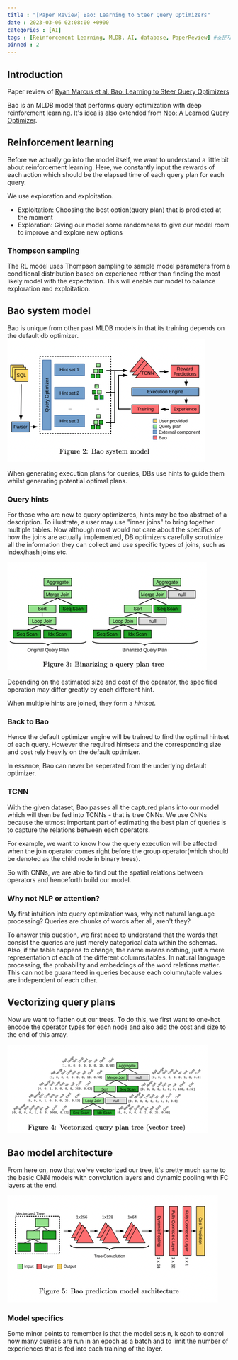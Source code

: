 ```yaml
---
title : "[Paper Review] Bao: Learning to Steer Query Optimizers"
date : 2023-03-06 02:08:00 +0900
categories : [AI]
tags : [Reinforcement Learning, MLDB, AI, database, PaperReview] #소문자만 가능
pinned : 2
---
```


## Introduction
Paper review of [Ryan Marcus et al. Bao: Learning to Steer Query Optimizers](https://arxiv.org/pdf/2004.03814.pdf)

Bao is an MLDB model that performs query optimization with deep reinforcment learning. It's idea is also extended from [Neo: A Learned Query Optimizer](https://arxiv.org/pdf/1904.03711.pdf).

## Reinforcement learning
Before we actually go into the model itself, we want to understand a little bit about reinforcement learning. Here, we constantly input the rewards of each action which should be the elapsed time of each query plan for each query.

We use exploration and exploitation.
- Exploitation: Choosing the best option(query plan) that is predicted at the moment
- Exploration: Giving our model some randomness to give our model room to improve and explore new options


### Thompson sampling
The RL model uses Thompson sampling to sample model parameters from a conditional distribution based on experience rather than finding the most likely model with the expectation. This will enable our model to balance exploration and exploitation.


## Bao system model
Bao is unique from other past MLDB models in that its training depends on the default db optimizer.
![bao model](/assets/img/posts/bao_model.png)

When generating execution plans for queries, DBs use hints to guide them whilst generating potential optimal plans. 


### Query hints
For those who are new to query optimizeres, hints may be too abstract of a description.
To illustrate, a user may use "inner joins" to bring together multiple tables. Now although most would not care about the specifics of how the joins are actually implemented, DB optimizers carefully scrutinize all the information they can collect and use specific types of joins, such as index/hash joins etc.

![hints](/assets/img/posts/sql_plans.png)

Depending on the estimated size and cost of the operator, the specified operation may differ greatly by each different hint.

When multiple hints are joined, they form a <i>hintset.</i>

### Back to Bao
Hence the default optimizer engine will be trained to find the optimal hintset of each query. However the required hintsets and the corresponding size and cost rely heavily on the default optimizer.

In essence, Bao can never be seperated from the underlying default optimizer.

### TCNN
With the given dataset, Bao passes all the captured plans into our model which will then be fed into TCNNs - that is tree CNNs.
We use CNNs because the utmost important part of estimating the best plan of queries is to capture the relations between each operators.

For example, we want to know how the query execution will be affected when the join operator comes right before the group operator(which should be denoted as the child node in binary trees).

So with CNNs, we are able to find out the spatial relations between operators and henceforth build our model.

### Why not NLP or attention?
My first intuition into query optimization was, why not natural language processing? Queries are chunks of words after all, aren't they?

To answer this question, we first need to understand that the words that consist the queries are just merely categorical data within the schemas. Also, if the table happens to change, the name means nothing, just a mere representation of each of the different columns/tables.
In natural language processing, the probability and embeddings of the word relations matter. This can not be guaranteed in queries because each column/table values are independent of each other.

## Vectorizing query plans
Now we want to flatten out our trees. To do this, we first want to one-hot encode the operator types for each node and also add the cost and size to the end of this array.

![vectorize plans](/assets/img/posts/bao_vectorization.png)

## Bao model architecture
From here on, now that we've vectorized our tree, it's pretty much same to the basic CNN models with convolution layers and dynamic pooling with FC layers at the end.

![Bao architecture](/assets/img/posts/bao_layers.png)

### Model specifics
Some minor points to remember is that the model sets n, k each to control how many queries are run in an epoch as a batch and to limit the number of experiences that is fed into each training of the layer.